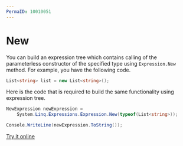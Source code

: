```yaml
---
PermaID: 10010051
---
```



# New

You can build an expression tree which contains calling of the parameterless constructor of the specified type using `Expression.New` method. For example, you have the following code.

```csharp
List<string> list = new List<string>();
```

Here is the code that is required to build the same functionality using expression tree. 

```csharp
NewExpression newExpression =
    System.Linq.Expressions.Expression.New(typeof(List<string>));

Console.WriteLine(newExpression.ToString());
```

[Try it online](https://dotnetfiddle.net/mXn9LZ)